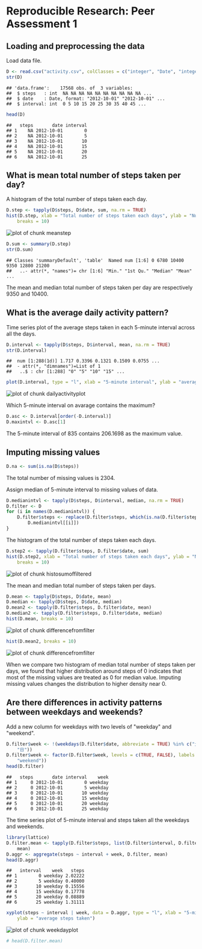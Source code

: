 # Reproducible Research: Peer Assessment 1




## Loading and preprocessing the data

Load data file.


```r
D <- read.csv("activity.csv", colClasses = c("integer", "Date", "integer"))
str(D)
```

```
## 'data.frame':	17568 obs. of  3 variables:
##  $ steps   : int  NA NA NA NA NA NA NA NA NA NA ...
##  $ date    : Date, format: "2012-10-01" "2012-10-01" ...
##  $ interval: int  0 5 10 15 20 25 30 35 40 45 ...
```

```r
head(D)
```

```
##   steps       date interval
## 1    NA 2012-10-01        0
## 2    NA 2012-10-01        5
## 3    NA 2012-10-01       10
## 4    NA 2012-10-01       15
## 5    NA 2012-10-01       20
## 6    NA 2012-10-01       25
```


## What is mean total number of steps taken per day?

A histogram of the total number of steps taken each day.


```r
D.step <- tapply(D$steps, D$date, sum, na.rm = TRUE)
hist(D.step, xlab = "Total number of steps taken each days", ylab = "Number of days", 
    breaks = 10)
```

![plot of chunk meanstep](figure/meanstep.png) 



```r
D.sum <- summary(D.step)
str(D.sum)
```

```
## Classes 'summaryDefault', 'table'  Named num [1:6] 0 6780 10400 9350 12800 21200
##   ..- attr(*, "names")= chr [1:6] "Min." "1st Qu." "Median" "Mean" ...
```


The mean and median total number of steps taken
per day are respectively 9350 and 10400.

## What is the average daily activity pattern?

Time series plot of the average steps taken in each 5-minute interval across all the days.


```r
D.interval <- tapply(D$steps, D$interval, mean, na.rm = TRUE)
str(D.interval)
```

```
##  num [1:288(1d)] 1.717 0.3396 0.1321 0.1509 0.0755 ...
##  - attr(*, "dimnames")=List of 1
##   ..$ : chr [1:288] "0" "5" "10" "15" ...
```

```r
plot(D.interval, type = "l", xlab = "5-minute interval", ylab = "average of steps taken")
```

![plot of chunk dailyactivityplot](figure/dailyactivityplot.png) 


Which 5-minute interval on avarage contains the maximum?


```r
D.asc <- D.interval[order(-D.interval)]
D.maxintvl <- D.asc[1]
```


The 5-minute interval of 835 contains 206.1698 as the maximum value.

## Imputing missing values


```r
D.na <- sum(is.na(D$steps))
```


The total number of missing values is 2304.

Assign median of 5-minute interval to missing values of data. 


```r
D.medianintvl <- tapply(D$steps, D$interval, median, na.rm = TRUE)
D.filter <- D
for (i in names(D.medianintvl)) {
    D.filter$steps <- replace(D.filter$steps, which(is.na(D.filter$steps)), 
        D.medianintvl[[i]])
}
```


The histogram of the total number of steps taken each days.


```r
D.step2 <- tapply(D.filter$steps, D.filter$date, sum)
hist(D.step2, xlab = "Total number of steps taken each days", ylab = "Number of days", 
    breaks = 10)
```

![plot of chunk histosumoffiltered](figure/histosumoffiltered.png) 


The mean and median total number of steps taken per days.

```r
D.mean <- tapply(D$steps, D$date, mean)
D.median <- tapply(D$steps, D$date, median)
D.mean2 <- tapply(D.filter$steps, D.filter$date, mean)
D.median2 <- tapply(D.filter$steps, D.filter$date, median)
hist(D.mean, breaks = 10)
```

![plot of chunk differencefromfilter](figure/differencefromfilter1.png) 

```r
hist(D.mean2, breaks = 10)
```

![plot of chunk differencefromfilter](figure/differencefromfilter2.png) 


When we compare two histogram of median total number of steps taken per days, we found that higher distribution around steps of 0 indicates that most of the missing values are treated as 0 for median value. Imputing missing values changes the distribution to higher density near 0.

## Are there differences in activity patterns between weekdays and weekends?

Add a new column for weekdays with two levels of "weekday" and "weekend".


```r
D.filter$week <- !(weekdays(D.filter$date, abbreviate = TRUE) %in% c("土", 
    "日"))
D.filter$week <- factor(D.filter$week, levels = c(TRUE, FALSE), labels = c("weekday", 
    "weekend"))
head(D.filter)
```

```
##   steps       date interval    week
## 1     0 2012-10-01        0 weekday
## 2     0 2012-10-01        5 weekday
## 3     0 2012-10-01       10 weekday
## 4     0 2012-10-01       15 weekday
## 5     0 2012-10-01       20 weekday
## 6     0 2012-10-01       25 weekday
```


The time series plot of 5-minute interval and steps taken all the weekdays and weekends.


```r
library(lattice)
D.filter.mean <- tapply(D.filter$steps, list(D.filter$interval, D.filter$week), 
    mean)
D.aggr <- aggregate(steps ~ interval + week, D.filter, mean)
head(D.aggr)
```

```
##   interval    week   steps
## 1        0 weekday 2.02222
## 2        5 weekday 0.40000
## 3       10 weekday 0.15556
## 4       15 weekday 0.17778
## 5       20 weekday 0.08889
## 6       25 weekday 1.31111
```

```r
xyplot(steps ~ interval | week, data = D.aggr, type = "l", xlab = "5-minute interval", 
    ylab = "average steps taken")
```

![plot of chunk weekdayplot](figure/weekdayplot.png) 

```r
# head(D.filter.mean)
```

